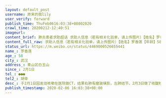 ```yaml
---
layout: default_post
username: 原来的我lily
user_verify: forward
publish_time: ThuFeb0616:03:38+08002020
crawl_time: 20200212-12:40:51
imageurl: 
content_brief: 肺炎患者求助超话 求助人信息（若有相关化验单，请上传图片）【姓名】罗香莲【年龄】58【所在城市】武汉【所在小区、社区】青山区白玉山【患病时间】2月1日【联系方式】●●●【其他紧急联系人】胡幸【病情描述】 于2月1日因发烧咳嗽在医院做CT，结果右肺有磨玻璃影，左肺结节，2月3 ...全文
content_full_raw: 求助人信息（若有相关化验单，请上传图片）【姓名】罗香莲【年龄】58【所在城市】武汉【所在小区、社区】青山区白玉山【患病时间】2月1日【联系方式】●●●【其他紧急联系人】胡幸【病情描述】于2月1日因发烧咳嗽在医院做CT，结果右肺有磨玻璃影，左肺结节，2月3日做了核酸检测，6日出结果阳性确诊！求助！！！急急急！同事母亲已核酸确诊阳性，新型冠状肺炎。目前在青山区暂时无法入院收治，希望能尽早入院治疗。联系电话●●●武汉·菁华园
status_url: https://m.weibo.cn/status/4469000526655441
name_: 罗香莲
age_: 58
city_: 武汉
address_: 青山区白玉山
since_: 2月1日
tel_: ●●●
tel2_: 胡幸
desc_: 于2月1日因发烧咳嗽在医院做CT，结果右肺有磨玻璃影，左肺结节，2月3日做了核酸检测，6日出结果阳性确诊！求助！！！急急急！同事母亲已核酸确诊阳性，新型冠状肺炎。目前在青山区暂时无法入院收治，希望能尽早入院治疗。联系电话●●●武汉·菁华园
publish_timestamp: 2020-02-06 16:03:38+08:00
---
```

